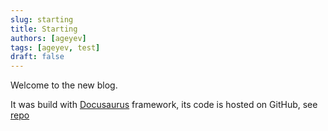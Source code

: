 ```yaml
---
slug: starting
title: Starting
authors: [ageyev]
tags: [ageyev, test]
draft: false
---
```


Welcome to the new blog. 
<!--truncate--> 

It was build with [Docusaurus](https://docusaurus.io) framework, its code is hosted on GitHub, see [repo](https://github.com/ageyev/ageyev.github.io/)
